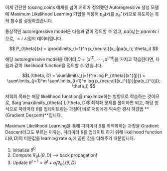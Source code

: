 이제 간단한 tossing coins 예제를 넘어 저희가 정의했던 Autoregressive 생성 모델에 Maximum Likelihood Learning 기법을 적용해 $p_{\theta}(x)$를 $p_{\theta}^{\star}(x)$으로 유도하는 목적 함수를 설정하겠습니다.

통상적인 autoregressive model은 다음과 같이 정의할 수 있고, $pa(x_i)$는 *parents i*으로, $<i$ 시점의 데이터입니다.

$$ P_{\theta}(x) = \prod\limits_{i=1}^n p_{neural}(x_i|pa(x_i); \theta_i) $$

해당 autoregressive model을 데이터 $D = [x^{(1)}, \cdot\cdot\cdot, x^{(m)}]$을 가지고 학습한다면, 다음과 같이 likelihood function을 정의할 수 있습니다.

$$L(\theta, D) = \sum\limits_{j=1}^m log P_{\theta}(x^{(j)}) = \sum\limits_{j=1}^m \sum\limits_{i=1}^n log p_{neural}(x_i^{(j)}|pa(x_i)^{(j)}; \theta_i) $$

저희의 목표는 해당 likelihood function을 maximize하는 방향으로 학습하는 것이므로, $arg \max\limits_{\theta} L(\theta, D)$ 최적화 문제를 풀이하면 되고, 해당 방식으로 파라미터 $\theta$를 업데이트하는 과정이 바로 저희에게 익숙한 경사 하강법 **(Gradient Descent)**입니다.

Maximum Likelihood Learning을 통해 파라미터 $\theta$를 최적화하는 과정을 Gradient Descent라고도 부르는 이유는, 파라미터 $\theta$를 업데이트 하기 위해 likelihood function $L(\theta, D)$의 미분값을 learning rate $\alpha_t$에 곱한 값을 더해주기 때문입니다.

1. Initialize $\theta^0$
2. Compute $\nabla_{\theta} L(\theta, D)$ --> back propagation!
3. Update $\theta^{t+1} = \theta^t + \alpha_t\nabla_{\theta}L(\theta, D)$